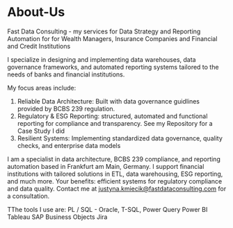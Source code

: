 # About-Us
Fast Data Consulting - my services for Data Strategy and Reporting Automation for for Wealth Managers, Insurance Companies and Financial and Credit Institutions

I specialize in designing and implementing data warehouses, data governance frameworks, and automated reporting systems tailored to the needs of banks and financial institutions.

My focus areas include:
1. Reliable Data Architecture: Built with data governance guidlines provided by BCBS 239 regulation.
2. Regulatory & ESG Reporting: structured, automated and functional reporting for compliance and transparency. See my Repository for a Case Study I did
3. Resilient Systems: Implementing standardized data governance, quality checks, and enterprise data models


I am a specialist in data architecture, BCBS 239 compliance, and reporting automation based in Frankfurt am Main, Germany. I support financial institutions with tailored solutions in ETL, data warehousing, ESG reporting, and much more. Your benefits: efficient systems for regulatory compliance and data quality. Contact me at justyna.kmiecik@fastdataconsulting.com for a consultation.

TThe tools I use are: 
PL / SQL - Oracle, 
T-SQL, 
Power Query
Power BI
Tableau
SAP Business Objects
Jira
